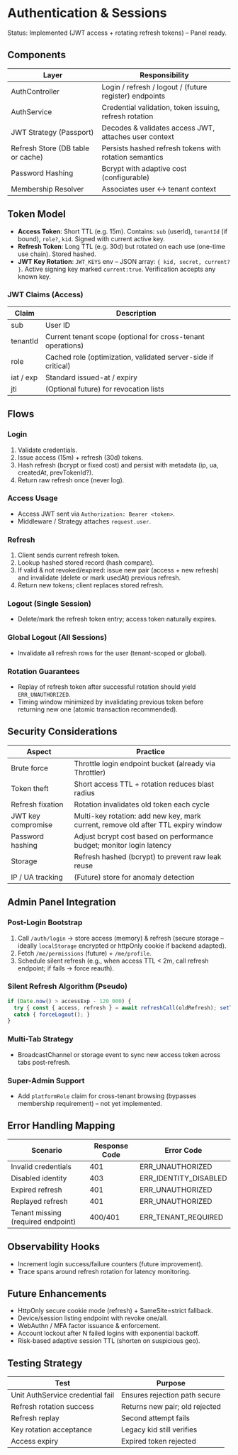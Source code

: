 # Authentication & Sessions

Status: Implemented (JWT access + rotating refresh tokens) – Panel ready.

## Components
| Layer | Responsibility |
|-------|---------------|
| AuthController | Login / refresh / logout / (future register) endpoints |
| AuthService | Credential validation, token issuing, refresh rotation |
| JWT Strategy (Passport) | Decodes & validates access JWT, attaches user context |
| Refresh Store (DB table or cache) | Persists hashed refresh tokens with rotation semantics |
| Password Hashing | Bcrypt with adaptive cost (configurable) |
| Membership Resolver | Associates user ↔ tenant context |

## Token Model
- **Access Token**: Short TTL (e.g. 15m). Contains: `sub` (userId), `tenantId` (if bound), `role?`, `kid`. Signed with current active key.
- **Refresh Token**: Long TTL (e.g. 30d) but rotated on each use (one-time use chain). Stored hashed.
- **JWT Key Rotation**: `JWT_KEYS` env – JSON array: `{ kid, secret, current? }`. Active signing key marked `current:true`. Verification accepts any known key.

### JWT Claims (Access)
| Claim | Description |
|-------|-------------|
| sub | User ID |
| tenantId | Current tenant scope (optional for cross-tenant operations) |
| role | Cached role (optimization, validated server-side if critical) |
| iat / exp | Standard issued-at / expiry |
| jti | (Optional future) for revocation lists |

## Flows
### Login
1. Validate credentials.
2. Issue access (15m) + refresh (30d) tokens.
3. Hash refresh (bcrypt or fixed cost) and persist with metadata (ip, ua, createdAt, prevTokenId?).
4. Return raw refresh once (never log).

### Access Usage
- Access JWT sent via `Authorization: Bearer <token>`.
- Middleware / Strategy attaches `request.user`.

### Refresh
1. Client sends current refresh token.
2. Lookup hashed stored record (hash compare).
3. If valid & not revoked/expired: issue new pair (access + new refresh) and invalidate (delete or mark usedAt) previous refresh.
4. Return new tokens; client replaces stored refresh.

### Logout (Single Session)
- Delete/mark the refresh token entry; access token naturally expires.

### Global Logout (All Sessions)
- Invalidate all refresh rows for the user (tenant-scoped or global).

### Rotation Guarantees
- Replay of refresh token after successful rotation should yield `ERR_UNAUTHORIZED`.
- Timing window minimized by invalidating previous token before returning new one (atomic transaction recommended).

## Security Considerations
| Aspect | Practice |
|--------|---------|
| Brute force | Throttle login endpoint bucket (already via Throttler) |
| Token theft | Short access TTL + rotation reduces blast radius |
| Refresh fixation | Rotation invalidates old token each cycle |
| JWT key compromise | Multi-key rotation: add new key, mark current, remove old after TTL expiry window |
| Password hashing | Adjust bcrypt cost based on performance budget; monitor login latency |
| Storage | Refresh hashed (bcrypt) to prevent raw leak reuse |
| IP / UA tracking | (Future) store for anomaly detection |

## Admin Panel Integration
### Post-Login Bootstrap
1. Call `/auth/login` → store access (memory) & refresh (secure storage – ideally `localStorage` encrypted or httpOnly cookie if backend adapted).
2. Fetch `/me/permissions` (future) + `/me/profile`.
3. Schedule silent refresh (e.g., when access TTL < 2m, call refresh endpoint; if fails → force reauth).

### Silent Refresh Algorithm (Pseudo)
```ts
if (Date.now() > accessExp - 120_000) {
  try { const { access, refresh } = await refreshCall(oldRefresh); setTokens(access, refresh); }
  catch { forceLogout(); }
}
```

### Multi-Tab Strategy
- BroadcastChannel or storage event to sync new access token across tabs post-refresh.

### Super-Admin Support
- Add `platformRole` claim for cross-tenant browsing (bypasses membership requirement) – not yet implemented.

## Error Handling Mapping
| Scenario | Response Code | Error Code |
|----------|---------------|------------|
| Invalid credentials | 401 | ERR_UNAUTHORIZED |
| Disabled identity | 403 | ERR_IDENTITY_DISABLED |
| Expired refresh | 401 | ERR_UNAUTHORIZED |
| Replayed refresh | 401 | ERR_UNAUTHORIZED |
| Tenant missing (required endpoint) | 400/401 | ERR_TENANT_REQUIRED |

## Observability Hooks
- Increment login success/failure counters (future improvement).
- Trace spans around refresh rotation for latency monitoring.

## Future Enhancements
- HttpOnly secure cookie mode (refresh) + SameSite=strict fallback.
- Device/session listing endpoint with revoke one/all.
- WebAuthn / MFA factor issuance & enforcement.
- Account lockout after N failed logins with exponential backoff.
- Risk-based adaptive session TTL (shorten on suspicious geo).

## Testing Strategy
| Test | Purpose |
|------|---------|
| Unit AuthService credential fail | Ensures rejection path secure |
| Refresh rotation success | Returns new pair; old rejected |
| Refresh replay | Second attempt fails |
| Key rotation acceptance | Legacy kid still verifies |
| Access expiry | Expired token rejected |

